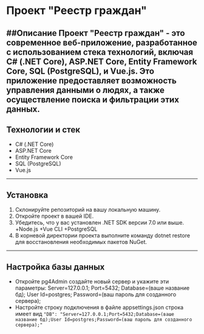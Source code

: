 # Проект "Реестр граждан"

##Описание
Проект "Реестр граждан" - это современное веб-приложение, разработанное с использованием стека технологий,
включая C# (.NET Core), ASP.NET Core, Entity Framework Core, SQL (PostgreSQL), и Vue.js.
Это приложение предоставляет возможность управления данными о людях, а также осуществление поиска и фильтрации этих данных.
-----------
## Технологии и стек
+ C# (.NET Core)
+ ASP.NET Core
+ Entity Framework Core
+ SQL (PostgreSQL)
+ Vue.js
-----------
## Установка
1. Склонируйте репозиторий на вашу локальную машину.
2. Откройте проект в вашей IDE.
3. Убедитесь, что у вас установлен .NET SDK версии 7.0 или выше.
   +Node.js
   +Vue CLI
   +PostgreSQL  
4. В корневой директории проекта выполните команду dotnet restore для восстановления необходимых пакетов NuGet.
-----------
## Настройка  базы данных
  + Откройте pg4Admin создайте новый сервер и укажите эти параметры: Server=127.0.0.1;
                                                                     Port=5432; 
                                                                     Database=(ваше название бд);
                                                                     User Id=postgres;
                                                                     Password=(ваш пароль для созданного сервера);
  + Настройте строку подключения в файле appsettings.json строка имеет вид `"DB": "Server=127.0.0.1;Port=5432;Database=(ваше название бд);User Id=postgres;Password=(ваш пароль для созданного сервера);"`


  
